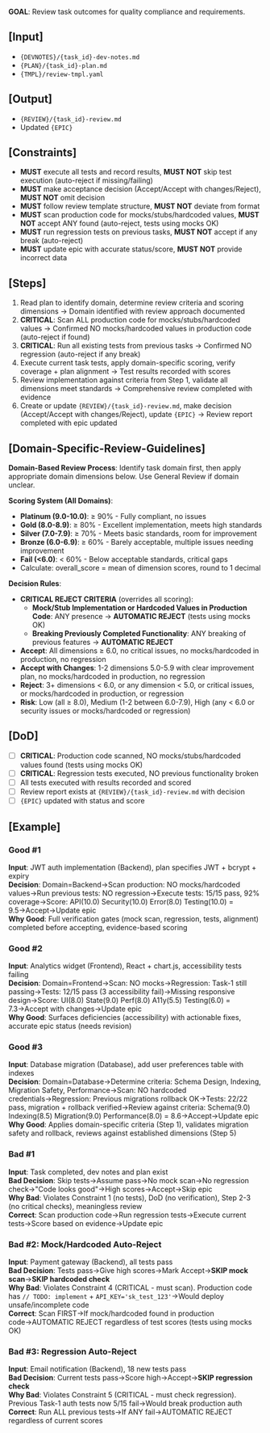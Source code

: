 **GOAL**: Review task outcomes for quality compliance and requirements.

## [Input]
- `{DEVNOTES}/{task_id}-dev-notes.md`
- `{PLAN}/{task_id}-plan.md`
- `{TMPL}/review-tmpl.yaml`

## [Output]
- `{REVIEW}/{task_id}-review.md`
- Updated `{EPIC}`

## [Constraints]
- **MUST** execute all tests and record results, **MUST NOT** skip test execution (auto-reject if missing/failing)
- **MUST** make acceptance decision (Accept/Accept with changes/Reject), **MUST NOT** omit decision
- **MUST** follow review template structure, **MUST NOT** deviate from format
- **MUST** scan production code for mocks/stubs/hardcoded values, **MUST NOT** accept ANY found (auto-reject, tests using mocks OK)
- **MUST** run regression tests on previous tasks, **MUST NOT** accept if any break (auto-reject)
- **MUST** update epic with accurate status/score, **MUST NOT** provide incorrect data

## [Steps]
1. Read plan to identify domain, determine review criteria and scoring dimensions → Domain identified with review approach documented
2. **CRITICAL**: Scan ALL production code for mocks/stubs/hardcoded values → Confirmed NO mocks/hardcoded values in production code (auto-reject if found)
3. **CRITICAL**: Run all existing tests from previous tasks → Confirmed NO regression (auto-reject if any break)
4. Execute current task tests, apply domain-specific scoring, verify coverage + plan alignment → Test results recorded with scores
5. Review implementation against criteria from Step 1, validate all dimensions meet standards → Comprehensive review completed with evidence
6. Create or update `{REVIEW}/{task_id}-review.md`, make decision (Accept/Accept with changes/Reject), update `{EPIC}` → Review report completed with epic updated

## [Domain-Specific-Review-Guidelines]
**Domain-Based Review Process**: Identify task domain first, then apply appropriate domain dimensions below. Use General Review if domain unclear.

**Scoring System (All Domains)**:
- **Platinum (9.0-10.0)**: ≥ 90% - Fully compliant, no issues
- **Gold (8.0-8.9)**: ≥ 80% - Excellent implementation, meets high standards
- **Silver (7.0-7.9)**: ≥ 70% - Meets basic standards, room for improvement
- **Bronze (6.0-6.9)**: ≥ 60% - Barely acceptable, multiple issues needing improvement
- **Fail (<6.0)**: < 60% - Below acceptable standards, critical gaps
- Calculate: overall_score = mean of dimension scores, round to 1 decimal

**Decision Rules**:
- **CRITICAL REJECT CRITERIA** (overrides all scoring):
  - **Mock/Stub Implementation or Hardcoded Values in Production Code**: ANY presence → **AUTOMATIC REJECT** (tests using mocks OK)
  - **Breaking Previously Completed Functionality**: ANY breaking of previous features → **AUTOMATIC REJECT**
- **Accept**: All dimensions ≥ 6.0, no critical issues, no mocks/hardcoded in production, no regression
- **Accept with Changes**: 1-2 dimensions 5.0-5.9 with clear improvement plan, no mocks/hardcoded in production, no regression
- **Reject**: 3+ dimensions < 6.0, or any dimension < 5.0, or critical issues, or mocks/hardcoded in production, or regression
- **Risk**: Low (all ≥ 8.0), Medium (1-2 between 6.0-7.9), High (any < 6.0 or security issues or mocks/hardcoded or regression)

## [DoD]
- [ ] **CRITICAL**: Production code scanned, NO mocks/stubs/hardcoded values found (tests using mocks OK)
- [ ] **CRITICAL**: Regression tests executed, NO previous functionality broken
- [ ] All tests executed with results recorded and scored
- [ ] Review report exists at `{REVIEW}/{task_id}-review.md` with decision
- [ ] `{EPIC}` updated with status and score

## [Example]

### Good #1
**Input**: JWT auth implementation (Backend), plan specifies JWT + bcrypt + expiry  
**Decision**: Domain=Backend→Scan production: NO mocks/hardcoded values→Run previous tests: NO regression→Execute tests: 15/15 pass, 92% coverage→Score: API(10.0) Security(10.0) Error(8.0) Testing(10.0) = 9.5→Accept→Update epic  
**Why Good**: Full verification gates (mock scan, regression, tests, alignment) completed before accepting, evidence-based scoring

### Good #2
**Input**: Analytics widget (Frontend), React + chart.js, accessibility tests failing  
**Decision**: Domain=Frontend→Scan: NO mocks→Regression: Task-1 still passing→Tests: 12/15 pass (3 accessibility fail)→Missing responsive design→Score: UI(8.0) State(9.0) Perf(8.0) A11y(5.5) Testing(6.0) = 7.3→Accept with changes→Update epic  
**Why Good**: Surfaces deficiencies (accessibility) with actionable fixes, accurate epic status (needs revision)

### Good #3
**Input**: Database migration (Database), add user preferences table with indexes  
**Decision**: Domain=Database→Determine criteria: Schema Design, Indexing, Migration Safety, Performance→Scan: NO hardcoded credentials→Regression: Previous migrations rollback OK→Tests: 22/22 pass, migration + rollback verified→Review against criteria: Schema(9.0) Indexing(8.5) Migration(9.0) Performance(8.0) = 8.6→Accept→Update epic  
**Why Good**: Applies domain-specific criteria (Step 1), validates migration safety and rollback, reviews against established dimensions (Step 5)

### Bad #1
**Input**: Task completed, dev notes and plan exist  
**Bad Decision**: Skip tests→Assume pass→No mock scan→No regression check→"Code looks good"→High scores→Accept→Skip epic  
**Why Bad**: Violates Constraint 1 (no tests), DoD (no verification), Step 2-3 (no critical checks), meaningless review  
**Correct**: Scan production code→Run regression tests→Execute current tests→Score based on evidence→Update epic

### Bad #2: Mock/Hardcoded Auto-Reject
**Input**: Payment gateway (Backend), all tests pass  
**Bad Decision**: Tests pass→Give high scores→Mark Accept→**SKIP mock scan**→**SKIP hardcoded check**  
**Why Bad**: Violates Constraint 4 (CRITICAL - must scan). Production code has `// TODO: implement` + `API_KEY='sk_test_123'`→Would deploy unsafe/incomplete code  
**Correct**: Scan FIRST→If mock/hardcoded found in production code→AUTOMATIC REJECT regardless of test scores (tests using mocks OK)

### Bad #3: Regression Auto-Reject
**Input**: Email notification (Backend), 18 new tests pass  
**Bad Decision**: Current tests pass→Score high→Accept→**SKIP regression check**  
**Why Bad**: Violates Constraint 5 (CRITICAL - must check regression). Previous Task-1 auth tests now 5/15 fail→Would break production auth  
**Correct**: Run ALL previous tests→If ANY fail→AUTOMATIC REJECT regardless of current scores
